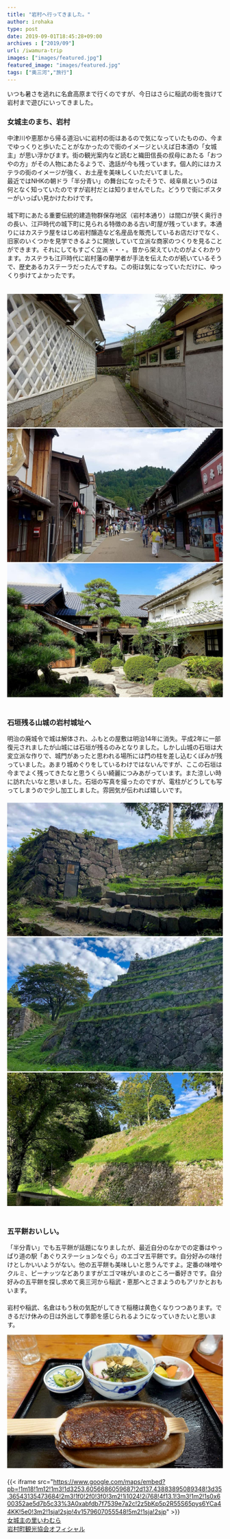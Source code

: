 ```yaml
---
title: "岩村へ行ってきました。"
author: irohaka
type: post
date: 2019-09-01T18:45:28+09:00
archives : ["2019/09"]
url: /iwamura-trip
images: ["images/featured.jpg"]
featured_image: "images/featured.jpg"
tags: ["奥三河","旅行"]
---
```


いつも暑さを逃れに名倉高原まで行くのですが、今日はさらに稲武の街を抜けて岩村まで遊びにいってきました。
<!--more-->

### 女城主のまち、岩村
中津川や恵那から帰る道沿いに岩村の街はあるので気になっていたものの、今までゆっくりと歩いたことがなかったので街のイメージといえば日本酒の「女城主」が思い浮かびます。街の観光案内など読むと織田信長の叔母にあたる「おつやの方」がその人物にあたるようで、逸話が今も残っています。個人的にはカステラの街のイメージが強く、お土産を美味しくいただいてました。  
最近ではNHKの朝ドラ「半分青い」の舞台になったそうで、岐阜県というのは何となく知っていたのですが岩村だとは知りませんでした。どうりで街にポスターがいっぱい見かけたわけです。  
　  
城下町にあたる重要伝統的建造物群保存地区（岩村本通り）は間口が狭く奥行きの長い、江戸時代の城下町に見られる特徴のある古い町屋が残っています。本通りにはカステラ屋をはじめ岩村醸造など名産品を販売しているお店だけでなく、旧家のいくつかを見学できるように開放していて立派な商家のつくりを見ることができます。それにしてもすごく立派・・・。昔から栄えていたのがよくわかります。カステラも江戸時代に岩村藩の蘭学者が手法を伝えたのが続いているそうで、歴史あるカステーラだったんですね。この街は気になっていただけに、ゆっくり歩けてよかったです。  
　  

![なまこ壁](images/20190901iwamura01.jpg)  
![岩村本通り](images/20190901iwamura02.jpg)  
![木村邸](images/20190901iwamura03.jpg)  
　  
### 石垣残る山城の岩村城址へ
明治の廃城令で城は解体され、ふもとの屋敷は明治14年に消失。平成2年に一部復元されましたが山城には石垣が残るのみとなりました。しかし山城の石垣は大変立派な作りで、城門があったと思われる場所には門の柱を差し込むくぼみが残っていました。あまり城めぐりをしているわけではないんですが、ここの石垣は今までよく残ってきたなと思うくらい綺麗につみあがっています。また涼しい時に訪れたいなと思いました。石垣の写真を撮ったのですが、電柱がどうしても写ってしまうので少し加工しました。雰囲気が伝われば嬉しいです。  
　  
![岩村城趾](images/20190901iwamura04.jpg)  
![本丸の石垣](images/20190901iwamura05.jpg)  
![高くそびえる石垣](images/20190901iwamura06.jpg)  
　  

### 五平餅おいしい。
「半分青い」でも五平餅が話題になりましたが、最近自分のなかでの定番はやっぱり道の駅「あぐりステーションなぐら」のエゴマ五平餅です。自分好みの味付けとしかいいようがない。他の五平餅も美味しいと思うんですよ。定番の味噌やクルミ、ピーナッツなどありますがエゴマ味がいまのところ一番好きです。自分好みの五平餅を探し求めて奥三河から稲武・恵那へとさまようのもアリかとおもいます。  
　  
岩村や稲武、名倉はもう秋の気配がしてきて稲穂は黄色くなりつつあります。できるだけ休みの日は外出して季節を感じられるようになっていきたいと思います。  

![エゴマ五平餅セット](images/20190901iwamura07.jpg)  
　  
{{< iframe src="https://www.google.com/maps/embed?pb=!1m18!1m12!1m3!1d3253.6056686059687!2d137.43883895089348!3d35.36543135473684!2m3!1f0!2f0!3f0!3m2!1i1024!2i768!4f13.1!3m3!1m2!1s0x600352ae5d7b5c33%3A0xabfdb7f7539e7a2c!2z5bKp5p2R55S65pys6YCa44KK!5e0!3m2!1sja!2sjp!4v1579607055548!5m2!1sja!2sjp" >}}
　  
[女城主の里いわむら](http://onna-jyoushu.iwamura.jp/)  
[岩村町観光協会オフィシャル](http://onna-jyoushu.iwamura.jp/)  